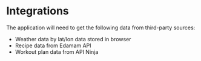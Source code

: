 # Integrations

The application will need to get the following data from third-party sources:

* Weather data by lat/lon data stored in browser
* Recipe data from Edamam API
* Workout plan data from API Ninja
